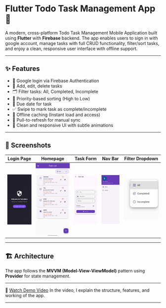 # Flutter Todo Task Management App 📝

A modern, cross-platform Todo Task Management Mobile Application built using **Flutter** with **Firebase** backend. The app enables users to sign in with google account, manage tasks with full CRUD functionality, filter/sort tasks, and enjoy a clean, responsive user interface with offline support.

---

## ✨ Features

- 🔐 Google login via Firebase Authentication
- 📝 Add, edit, delete tasks
- 🗂️ Filter tasks: All, Completed, Incomplete
- 🚦 Priority-based sorting (High to Low)
- 📅 Due date for task
- ✅ Swipe to mark task as complete/incomplete
- 📶 Offline caching (Instant load and access)
- 🔄 Pull-to-refresh for manual sync
- 🎨 Clean and responsive UI with subtle animations

---


## 📱 Screenshots

| Login Page | Homepage | Task Form |  Nav Bar | Filter Dropdown |
|------------|----------|-----------|----------|-----------------|
| ![Login](lib/assets/login_page.jpg) | ![Home](lib/assets/homepage.jpg) | ![Form](lib/assets/task_form.jpg) | ![Nav](lib/assets/nav_bar.jpg) | ![Filter](lib/assets/filter_button.jpg) |

---

## 🏗️ Architecture

The app follows the **MVVM (Model-View-ViewModel)** pattern using **Provider** for state management.

---

🎥 [Watch Demo Video](https://drive.google.com/file/d/1WBx8D_JDeybCx9xI2OjJ1qo22Ih3Z7E0/view?usp=drivesdk)
In the video, I explain the structure, features, and working of the app.

---
